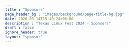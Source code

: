 ```yaml
---
title : "Sponsors"
page_header_bg : "images/background/page-title-bg.jpg"
date: 2020-03-14T15:40:24+06:00
description : "Texas Linux Fest 2024 - Sponsors"
draft : false
ignore_header: true
layout: "sponsor"
---
```

